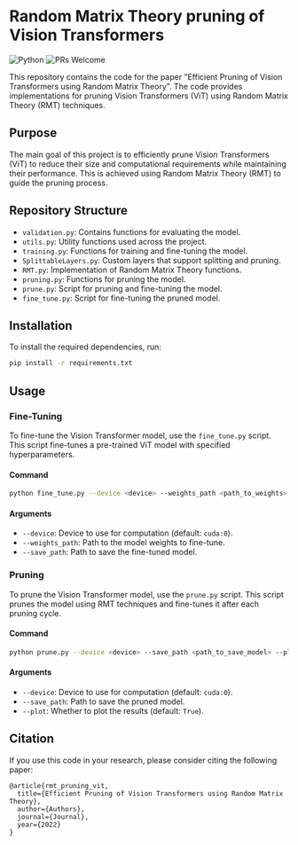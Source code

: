 # Random Matrix Theory pruning of Vision Transformers 

![Python](https://img.shields.io/badge/python-3.9%2B-blue)
![PRs Welcome](https://img.shields.io/badge/PRs-welcome-brightgreen)

This repository contains the code for the paper "Efficient Pruning of Vision Transformers using Random Matrix Theory". The code provides implementations for pruning Vision Transformers (ViT) using Random Matrix Theory (RMT) techniques.

## Purpose

The main goal of this project is to efficiently prune Vision Transformers (ViT) to reduce their size and computational requirements while maintaining their performance. This is achieved using Random Matrix Theory (RMT) to guide the pruning process.

## Repository Structure

- `validation.py`: Contains functions for evaluating the model.
- `utils.py`: Utility functions used across the project.
- `training.py`: Functions for training and fine-tuning the model.
- `SplittableLayers.py`: Custom layers that support splitting and pruning.
- `RMT.py`: Implementation of Random Matrix Theory functions.
- `pruning.py`: Functions for pruning the model.
- `prune.py`: Script for pruning and fine-tuning the model.
- `fine_tune.py`: Script for fine-tuning the pruned model.

## Installation

To install the required dependencies, run:

```bash
pip install -r requirements.txt
```

## Usage

### Fine-Tuning

To fine-tune the Vision Transformer model, use the `fine_tune.py` script. This script fine-tunes a pre-trained ViT model with specified hyperparameters.

#### Command

```bash
python fine_tune.py --device <device> --weights_path <path_to_weights> --save_path <path_to_save_model>
```

#### Arguments

- `--device`: Device to use for computation (default: `cuda:0`).
- `--weights_path`: Path to the model weights to fine-tune.
- `--save_path`: Path to save the fine-tuned model.

### Pruning

To prune the Vision Transformer model, use the `prune.py` script. This script prunes the model using RMT techniques and fine-tunes it after each pruning cycle.

#### Command

```bash
python prune.py --device <device> --save_path <path_to_save_model> --plot <True/False>
```

#### Arguments

- `--device`: Device to use for computation (default: `cuda:0`).
- `--save_path`: Path to save the pruned model.
- `--plot`: Whether to plot the results (default: `True`).

## Citation

If you use this code in your research, please consider citing the following paper:

```
@article{rmt_pruning_vit,
  title={Efficient Pruning of Vision Transformers using Random Matrix Theory},
  author={Authors},
  journal={Journal},
  year={2022}
}
```
